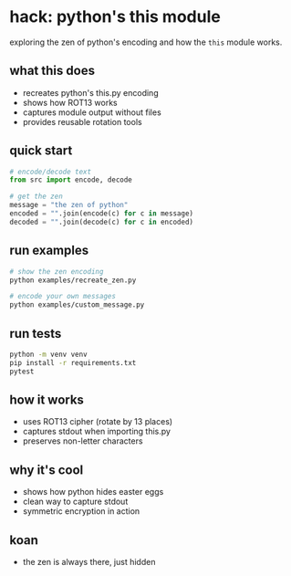# hack: python's this module

exploring the zen of python's encoding and how the `this` module works.

## what this does

- recreates python's this.py encoding
- shows how ROT13 works
- captures module output without files
- provides reusable rotation tools

## quick start

```python
# encode/decode text
from src import encode, decode

# get the zen
message = "the zen of python"
encoded = "".join(encode(c) for c in message)
decoded = "".join(decode(c) for c in encoded)
```

## run examples

```sh
# show the zen encoding
python examples/recreate_zen.py
```

```sh
# encode your own messages
python examples/custom_message.py
```

## run tests

```sh
python -m venv venv
pip install -r requirements.txt
pytest
```

## how it works

- uses ROT13 cipher (rotate by 13 places)
- captures stdout when importing this.py
- preserves non-letter characters

## why it's cool

- shows how python hides easter eggs
- clean way to capture stdout
- symmetric encryption in action

## koan

- the zen is always there, just hidden
